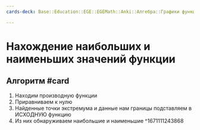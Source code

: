 ```yaml
---
cards-deck: Base::Education::EGE::EGEMath::Anki::Алгебра::Графики функций::Производная

---
```


# Нахождение наибольших и наименьших значений функции

## Алгоритм #card 
1. Находим производную функции
2. Приравниваем к нулю
3. Найденные точки экстремума и данные нам границы подставляем в ИСХОДНУЮ функцию
4. Из них обнаруживаем наибольшие и наименьшие
^1671111243868



